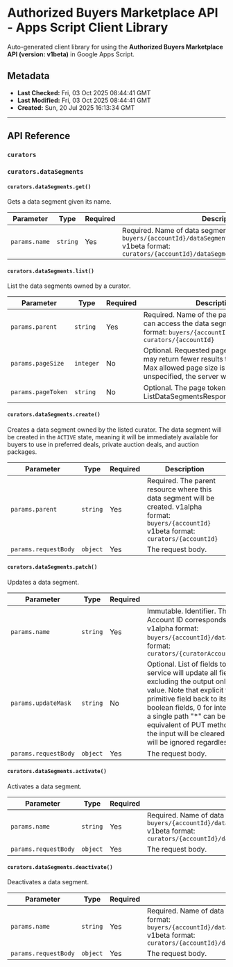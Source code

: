 # Authorized Buyers Marketplace API - Apps Script Client Library

Auto-generated client library for using the **Authorized Buyers Marketplace API (version: v1beta)** in Google Apps Script.

## Metadata

- **Last Checked:** Fri, 03 Oct 2025 08:44:41 GMT
- **Last Modified:** Fri, 03 Oct 2025 08:44:41 GMT
- **Created:** Sun, 20 Jul 2025 16:13:34 GMT



---

## API Reference

### `curators`

### `curators.dataSegments`

#### `curators.dataSegments.get()`

Gets a data segment given its name.

| Parameter | Type | Required | Description |
|---|---|---|---|
| `params.name` | `string` | Yes | Required. Name of data segment to get. v1alpha format: `buyers/{accountId}/dataSegments/{curatorDataSegmentId}` v1beta format: `curators/{accountId}/dataSegments/{curatorDataSegmentId}` |

#### `curators.dataSegments.list()`

List the data segments owned by a curator.

| Parameter | Type | Required | Description |
|---|---|---|---|
| `params.parent` | `string` | Yes | Required. Name of the parent curator that can access the data segment. v1alpha format: `buyers/{accountId}` v1beta format: `curators/{accountId}` |
| `params.pageSize` | `integer` | No | Optional. Requested page size. The server may return fewer results than requested. Max allowed page size is 500. If unspecified, the server will default to 500. |
| `params.pageToken` | `string` | No | Optional. The page token as returned. ListDataSegmentsResponse.nextPageToken |

#### `curators.dataSegments.create()`

Creates a data segment owned by the listed curator. The data segment will be created in the `ACTIVE` state, meaning it will be immediately available for buyers to use in preferred deals, private auction deals, and auction packages.

| Parameter | Type | Required | Description |
|---|---|---|---|
| `params.parent` | `string` | Yes | Required. The parent resource where this data segment will be created. v1alpha format: `buyers/{accountId}` v1beta format: `curators/{accountId}` |
| `params.requestBody` | `object` | Yes | The request body. |

#### `curators.dataSegments.patch()`

Updates a data segment.

| Parameter | Type | Required | Description |
|---|---|---|---|
| `params.name` | `string` | Yes | Immutable. Identifier. The unique identifier for the data segment. Account ID corresponds to the account ID that created the segment. v1alpha format: `buyers/{accountId}/dataSegments/{curatorDataSegmentId}` v1beta format: `curators/{curatorAccountId}/dataSegments/{curatorDataSegmentId}` |
| `params.updateMask` | `string` | No | Optional. List of fields to be updated. If empty or unspecified, the service will update all fields populated in the update request excluding the output only fields and primitive fields with default value. Note that explicit field mask is required in order to reset a primitive field back to its default value, for example, false for boolean fields, 0 for integer fields. A special field mask consisting of a single path "*" can be used to indicate full replacement(the equivalent of PUT method), updatable fields unset or unspecified in the input will be cleared or set to default value. Output only fields will be ignored regardless of the value of updateMask. |
| `params.requestBody` | `object` | Yes | The request body. |

#### `curators.dataSegments.activate()`

Activates a data segment.

| Parameter | Type | Required | Description |
|---|---|---|---|
| `params.name` | `string` | Yes | Required. Name of data segment to activate. v1alpha format: `buyers/{accountId}/dataSegments/{curatorDataSegmentId}` v1beta format: `curators/{accountId}/dataSegments/{curatorDataSegmentId}` |
| `params.requestBody` | `object` | Yes | The request body. |

#### `curators.dataSegments.deactivate()`

Deactivates a data segment.

| Parameter | Type | Required | Description |
|---|---|---|---|
| `params.name` | `string` | Yes | Required. Name of data segment to deactivate. v1alpha format: `buyers/{accountId}/dataSegments/{curatorDataSegmentId}` v1beta format: `curators/{accountId}/dataSegments/{curatorDataSegmentId}` |
| `params.requestBody` | `object` | Yes | The request body. |